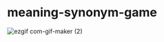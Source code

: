 # meaning-synonym-game

![ezgif com-gif-maker (2)](https://user-images.githubusercontent.com/59533680/139594525-a14334b0-fdcf-4122-8135-cea3752e7a95.gif)
